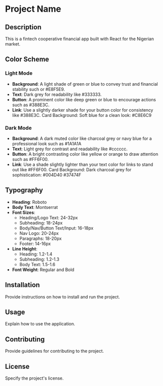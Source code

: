 # Project Name

## Description
This is a fintech cooperative financial app built with React for the Nigerian market.

## Color Scheme

### Light Mode
- **Background**: A light shade of green or blue to convey trust and financial stability such or #E8F5E9.
- **Text**: Dark grey for readability like #333333.
- **Button**: A prominent color like deep green or blue to encourage actions such as #388E3C.
- **Link**: Use a slightly darker shade for your button color for consistency like #388E3C.
Card Background: Soft blue for a clean look: #C8E6C9

### Dark Mode
- **Background**: A dark muted color like charcoal grey or navy blue for a professional look such as #1A1A1A
- **Text**: Light grey for contrast and readability like #cccccc.
- **Button**: A bright contrasting color like yellow or orange to draw attention such as #FF6F00.
- **Link**: Use a shade slightly lighter than your text color for links to stand out like #FF6F00.
Card Background: Dark charcoal grey for sophistication: #004D40 #37474F

## Typography
- **Heading**: Roboto
- **Body Text**: Montserrat
- **Font Sizes**: 
  - Heading/Logo Text: 24-32px
  - Subheading: 18-24px
  - Body/Nav/Button Text/Input: 16-18px
  - Nav Logo: 20-24px
  - Paragraphs: 18-20px
  - Footer: 14-16px
- **Line Height**:
  - Heading: 1.2-1.4
  - Subheading: 1.2-1.3
  - Body Text: 1.5-1.6
- **Font Weight**: Regular and Bold

## Installation
Provide instructions on how to install and run the project.

## Usage
Explain how to use the application.

## Contributing
Provide guidelines for contributing to the project.

## License
Specify the project's license.
